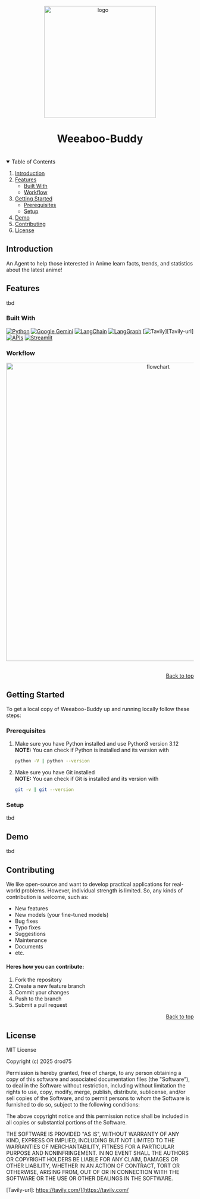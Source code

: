<a name="readme-top"></a>

<div align="center">
  <img src="./public/Logo.png" alt='logo' width=300>
  <h1>Weeaboo-Buddy</h1>
</div> <br>

<details open>
<summary>Table of Contents</summary>
<ol>
  <li>
    <a href="#introduction">Introduction</a>
  </li>
  <li>
    <a href="#features">Features</a>
    <ul>
      <li>
        <a href="#built-with">Built With</a>
      </li>
      <li>
        <a href="#workflow">Workflow</a>
      </li>
    </ul>
  </li>
  <li>
    <a href="#getting-started">Getting Started</a>
    <ul>
      <li><a href="#prerequisites">Prerequisites</a></li>
      <li><a href="#setup">Setup</a></li>
    </ul>
  </li>
  <li><a href="#demo">Demo</a></li>
  <li><a href="#contributing">Contributing</a></li>
  <li><a href="#license">License</a></li>
</ol>
</details>

## Introduction
An Agent to help those interested in Anime learn facts, trends, and statistics about the latest anime!
 
## Features
tbd

### Built With
[![Python][Python]][Python-url]
[![Google Gemini][Gemini]][Gemini-url]
[![LangChain][LangChain]][LangChain-url]
[![LangGraph][LangGraph]][LangGraph-url]
[![Tavily][Tavily]][Tavily-url]
[![APIs][APIs]][APIs-url]
[![Streamlit][Streamlit]][Streamlit-url]

### Workflow
<div align="center">
  <img src="./public/workflow.png" alt='flowchart' width=800>
</div> <br>
<p align="right"><a href="#readme-top">Back to top</a></p>

## Getting Started
To get a local copy of Weeaboo-Buddy up and running locally follow these steps:  

### Prerequisites
1. Make sure you have Python installed and use Python3 version 3.12   
**NOTE:** You can check if Python is installed and its version with 
    ```sh
    python -V | python --version
    ```
2. Make sure you have Git installed  
**NOTE:** You can check if Git is installed and its version with
    ```sh
    git -v | git --version
    ```
    
### Setup
tbd

## Demo
tbd

## Contributing
We like open-source and want to develop practical applications for real-world problems. However, individual strength is limited. So, any kinds of contribution is welcome, such as:
- New features
- New models (your fine-tuned models)
- Bug fixes
- Typo fixes
- Suggestions
- Maintenance
- Documents
- etc.

#### Heres how you can contribute:
1. Fork the repository
2. Create a new feature branch
3. Commit your changes 
4. Push to the branch 
5. Submit a pull request

<p align="right"><a href="#readme-top">Back to top</a></p>


## License
MIT License

Copyright (c) 2025 drod75

Permission is hereby granted, free of charge, to any person obtaining a copy
of this software and associated documentation files (the "Software"), to deal
in the Software without restriction, including without limitation the rights
to use, copy, modify, merge, publish, distribute, sublicense, and/or sell
copies of the Software, and to permit persons to whom the Software is
furnished to do so, subject to the following conditions:

The above copyright notice and this permission notice shall be included in all
copies or substantial portions of the Software.

THE SOFTWARE IS PROVIDED "AS IS", WITHOUT WARRANTY OF ANY KIND, EXPRESS OR
IMPLIED, INCLUDING BUT NOT LIMITED TO THE WARRANTIES OF MERCHANTABILITY,
FITNESS FOR A PARTICULAR PURPOSE AND NONINFRINGEMENT. IN NO EVENT SHALL THE
AUTHORS OR COPYRIGHT HOLDERS BE LIABLE FOR ANY CLAIM, DAMAGES OR OTHER
LIABILITY, WHETHER IN AN ACTION OF CONTRACT, TORT OR OTHERWISE, ARISING FROM,
OUT OF OR IN CONNECTION WITH THE SOFTWARE OR THE USE OR OTHER DEALINGS IN THE
SOFTWARE.

[Python]: https://img.shields.io/badge/python-FFDE57?style=for-the-badge&logo=python&logoColor=4584B6
[Python-url]: https://www.python.org/

[Gemini]: https://img.shields.io/badge/Google%20Gemini-886FBF?style=for-the-badge&logo=googlegemini&logoColor=fff
[Gemini-url]: https://gemini.google.com/app

[Streamlit]: https://img.shields.io/badge/Streamlit-262626?style=for-the-badge&logo=streamlit&logoColor=white
[Streamlit-url]: https://streamlit.io/

[LangChain]: https://img.shields.io/badge/LangChain-6B4FBB?style=for-the-badge&logo=langchain&logoColor=white
[LangChain-url]: https://www.langchain.com/

[LangGraph]: https://img.shields.io/badge/LangGraph-4A90E2?style=for-the-badge&logo=langgraph&logoColor=white
[LangGraph-url]: https://www.langchain.com/langgraph

[Tavily]: https://img.shields.io/badge/Tavily-1042FF?style=for-the-badge&logo=tavily&logoColor=white
[Tavily-url]: https://tavily.com/](https://tavily.com/

[APIs]: https://img.shields.io/badge/APIs-333333?style=for-the-badge&logo=apidocs&logoColor=white
[APIs-url]: https://www.postman.com/api-documentation-tool/
